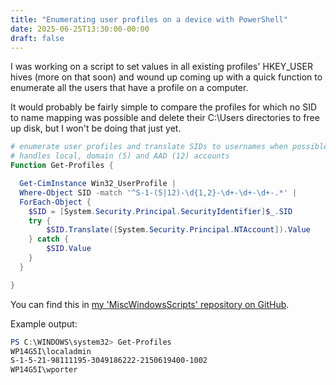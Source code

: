```yaml
---
title: "Enumerating user profiles on a device with PowerShell"
date: 2025-06-25T13:30:00-00:00
draft: false
---
```


I was working on a script to set values in all existing profiles' HKEY_USER hives (more on that soon) and wound up coming up with a quick function to enumerate all the users that have a profile on a computer.

It would probably be fairly simple to compare the profiles for which no SID to name mapping was possible and delete their C:\Users directories to free up disk, but I won't be doing that just yet.

```PowerShell
# enumerate user profiles and translate SIDs to usernames when possible
# handles local, domain (5) and AAD (12) accounts
Function Get-Profiles {

  Get-CimInstance Win32_UserProfile |
  Where-Object SID -match '^S-1-(5|12)-\d{1,2}-\d+-\d+-\d+-.*' |
  ForEach-Object {
    $SID = [System.Security.Principal.SecurityIdentifier]$_.SID
    try {
        $SID.Translate([System.Security.Principal.NTAccount]).Value
    } catch {
        $SID.Value
    }
  }

}
```

You can find this in [my 'MiscWindowsScripts' repository on GitHub](https://github.com/hpst3r/MiscWindowsScripts).

Example output:

```PowerShell
PS C:\WINDOWS\system32> Get-Profiles
WP14G5I\localadmin
S-1-5-21-98111195-3049186222-2150619400-1002
WP14G5I\wporter
```
